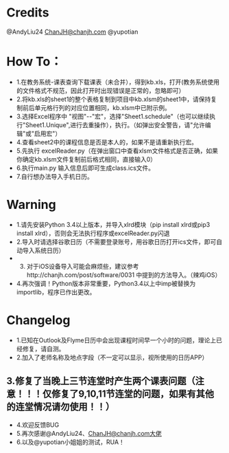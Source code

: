 # Credits
@AndyLiu24
ChanJH@chanjh.com
@yupotian

# How To：
- 1.在教务系统-课表查询下载课表（未合并），得到kb.xls，打开(教务系统使用的文件格式不规范，因此打开时出现错误是正常的，忽略即可）
- 2.将kb.xls的sheet1的整个表格复制到项目中kb.xlsm的sheet1中，请保持复制前后单元格行列的对应位置相同，kb.xlsm中已附示例。
- 3.选择Excel程序中 "视图"--"宏"，选择"Sheet1.schedule"（也可以继续执行"Sheet1.Unique",进行去重操作），执行。（如弹出安全警告，请"允许编辑"或"启用宏"）
- 4.查看sheet2中的课程信息是否是本人的，如果不是请重新执行宏。
- 5.先执行  excelReader.py（在弹出窗口中查看xlsm文件格式是否正确，如果你确定kb.xlsm文件复制前后格式相同，直接输入0）
- 6.执行main.py 输入信息后即可生成class.ics文件。
- 7.自行想办法导入手机日历。

# Warning
- 1.请先安装Python 3.4以上版本，并导入xlrd模块（pip install xlrd或pip3 install xlrd），否则会无法执行程序或excelReader.py闪退
- 2.导入时请选择谷歌日历（不需要登录账号，用谷歌日历打开ics文件，即可自动导入系统日历）
- 3. 对于iOS设备导入可能会麻烦些，建议参考http://chanjh.com/post/software/0031 中提到的方法导入。（辣鸡iOS）
- 4.再次强调！Python版本非常重要，Python3.4以上中imp被替换为importlib，程序已作出更改。
# Changelog
- 1.已知在Outlook及Flyme日历中会出现课程时间早一个小时的问题，理论上已经修复，请自测。
- 2.加入了老师名称及地点字段（不一定可以显示，视所使用的日历APP）
## 3.修复了当晚上三节连堂时产生两个课表问题（注意！！！仅修复了9,10,11节连堂的问题，如果有其他的连堂情况请勿使用！！）
- 4.欢迎反馈BUG
- 5.再次感谢@AndyLiu24、ChanJH@chanjh.com大佬
- 6.以及@yupotian小姐姐的测试，RUA！
